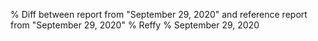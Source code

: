 % Diff between report from "September 29, 2020" and reference report from "September 29, 2020"
% Reffy
% September 29, 2020

